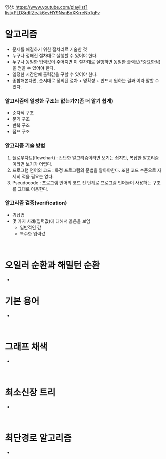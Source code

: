 영상: https://www.youtube.com/playlist?list=PLD8rdlfZeJk6evHY9NsnBqXKrreNbTqFv

# 알고리즘
- 문제를 해결하기 위한 절차리르 기술한 것
- 누구나 정해진 절차대로 실행할 수 있어야 한다.
- 누구나 동일한 입력값이 주어지면 이 절차대로 실행하면 동일한 출력값(*중요한점)을 얻을 수 있어야 한다.
- 일정한 시간안에 출력값을 구할 수 있어야 한다.
- 종합해본다면, 순서대로 정의된 절차 + 명확성 + 반드시 원하는 결과 이라 말할 수 있다.  

### 알고리즘에 일정한 구조는 없는가?(좀 더 알기 쉽게)
- 순차적 구조
- 분기 구조
- 반복 구조 
- 점프 구조

### 알고리즘 기술 방법
1. 플로우차트(flowchart) : 간단한 알고리즘이라면 보기는 쉽지만, 복잡한 알고리즘이라면 보기가 어렵다.  
2. 프로그램 언어의 코드 : 특정 프로그램의 문법을 알아야한다. 또한 코드 수준으로 자세히 적을 필요는 없다.
3. Pseudocode : 프로그램 언어의 코드 전 단계로 프로그램 언어들이 사용하는 구조를 그대로 이용한다. 

### 알고리즘 검증(verification)
- 귀납법
- 몇 가지 사례(입력값)에 대해서 옳음을 보임  
    - 일반적인 값
    - 특수한 입력값


<br>

# 오일러 순환과 해밀턴 순환
-

# 기본 용어
-

<br>

# 그래프 채색
-

<br>

# 최소신장 트리
-

<br>

# 최단경로 알고리즘
-
